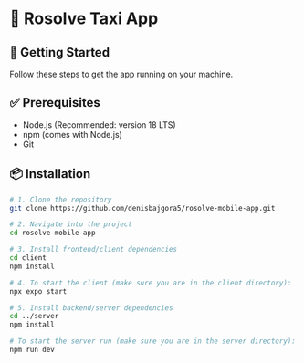 # 📱 Rosolve Taxi App

## 🚀 Getting Started

Follow these steps to get the app running on your machine.

## ✅ Prerequisites

- Node.js (Recommended: version 18 LTS)
- npm (comes with Node.js)
- Git

## 📦 Installation

```bash
# 1. Clone the repository
git clone https://github.com/denisbajgora5/rosolve-mobile-app.git

# 2. Navigate into the project
cd rosolve-mobile-app

# 3. Install frontend/client dependencies
cd client
npm install

# 4. To start the client (make sure you are in the client directory):
npx expo start

# 5. Install backend/server dependencies
cd ../server
npm install

# To start the server run (make sure you are in the server directory):
npm run dev
```
